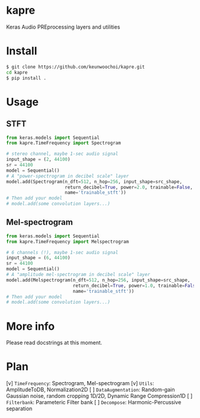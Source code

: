 # kapre
Keras Audio PREprocessing layers and utilities 

# Install
```bash
$ git clone https://github.com/keunwoochoi/kapre.git
cd kapre
$ pip install .
```

# Usage

## STFT
```python
from keras.models import Sequential
from kapre.TimeFrequency import Spectrogram

# stereo channel, maybe 1-sec audio signal
input_shape = (2, 44100) 
sr = 44100
model = Sequential()
# A "power-spectrogram in decibel scale" layer
model.add(Spectrogram(n_dft=512, n_hop=256, input_shape=src_shape, 
                      return_decibel=True, power=2.0, trainable=False,
                      name='trainable_stft'))
# Then add your model
# model.add(some convolution layers...)
```

## Mel-spectrogram
```python
from keras.models import Sequential
from kapre.TimeFrequency import Melspectrogram

# 6 channels (!), maybe 1-sec audio signal
input_shape = (6, 44100) 
sr = 44100
model = Sequential()
# A "amplitude mel-spectrogram in decibel scale" layer
model.add(Melspectrogram(n_dft=512, n_hop=256, input_shape=src_shape, 
                         return_decibel=True, power=1.0, trainable=False,
                         name='trainable_stft'))
# Then add your model
# model.add(some convolution layers...)
```

# More info
Please read docstrings at this moment.

# Plan

  [v] `TimeFrequency`: Spectrogram, Mel-spectrogram
  [v] `Utils`: AmplitudeToDB, Normalization2D
  [ ] `DataAugmentation`: Random-gain Gaussian noise, random cropping 1D/2D, Dynamic Range Compression1D
  [ ] `Filterbank`: Parameteric Filter bank
  [ ] `Decompose`: Harmonic-Percussive separation


